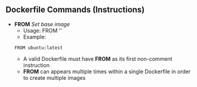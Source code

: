 ## Dockerfile Commands (Instructions)
- **FROM**  *Set base image*  
    - Usage: FROM '<image>'
    - Example:  
    ```
    FROM ubuntu:latest
    ```
    - A valid Dockerfile must have **FROM** as its first non-comment instruction
    - **FROM** can appears multiple times within a single Dockerfile in order to create multiple images
